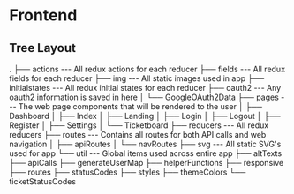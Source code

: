 # Frontend

## Tree Layout

.
├── actions --- All redux actions for each reducer
├── fields --- All redux fields for each reducer
├── img --- All static images used in app
├── initialstates --- All redux initial states for each reducer
├── oauth2 --- Any oauth2 information is saved in here
│ └── GoogleOAuth2Data
├── pages --- The web page components that will be rendered to the user
│ ├── Dashboard
│ ├── Index
│ ├── Landing
│ ├── Login
│ ├── Logout
│ ├── Register
│ ├── Settings
│ └── Ticketboard
├── reducers --- All redux reducers
├── routes --- Contains all routes for both API calls and web navigation
│ ├── apiRoutes
│ └── navRoutes
├── svg --- All static SVG's used for app
└── util --- Global items used across entire app
├── altTexts
├── apiCalls
├── generateUserMap
├── helperFunctions
├── responsive
├── routes
├── statusCodes
├── styles
├── themeColors
└── ticketStatusCodes
